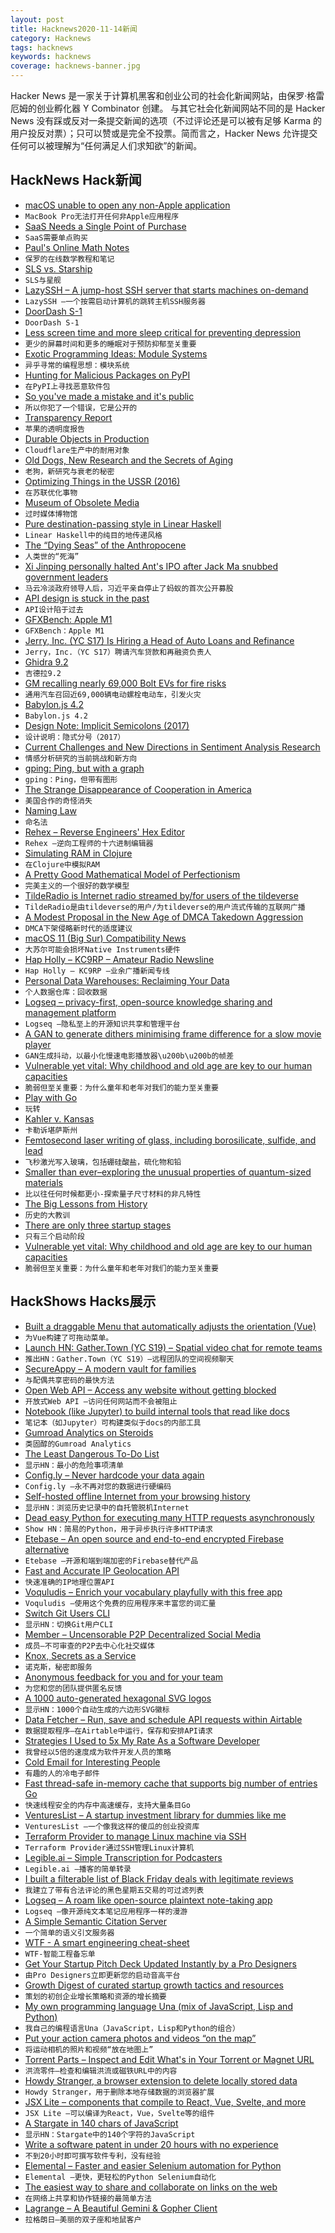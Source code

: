 ```yaml
---
layout: post
title: Hacknews2020-11-14新闻
category: Hacknews
tags: hacknews
keywords: hacknews
coverage: hacknews-banner.jpg
---
```


Hacker News 是一家关于计算机黑客和创业公司的社会化新闻网站，由保罗·格雷厄姆的创业孵化器 Y Combinator 创建。
与其它社会化新闻网站不同的是 Hacker News 没有踩或反对一条提交新闻的选项（不过评论还是可以被有足够 Karma 的用户投反对票）；只可以赞或是完全不投票。简而言之，Hacker News 允许提交任何可以被理解为“任何满足人们求知欲”的新闻。

## HackNews Hack新闻


- [macOS unable to open any non-Apple application](https://twitter.com/lapcatsoftware/status/1326990296412991489)
- `MacBook Pro无法打开任何非Apple应用程序`
- [SaaS Needs a Single Point of Purchase](https://landshark.io/2020/11/13/saas-needs-a-single-point-of-purchase.html)
- `SaaS需要单点购买`
- [Paul's Online Math Notes](https://tutorial.math.lamar.edu/)
- `保罗的在线数学教程和笔记`
- [SLS vs. Starship](https://everydayastronaut.com/sls-vs-starship/)
- `SLS与星舰`
- [LazySSH – A jump-host SSH server that starts machines on-demand](https://github.com/stephank/lazyssh)
- `LazySSH –一个按需启动计算机的跳转主机SSH服务器`
- [DoorDash S-1](https://www.sec.gov/Archives/edgar/data/1792789/000119312520292381/d752207ds1.htm)
- `DoorDash S-1`
- [Less screen time and more sleep critical for preventing depression](https://www.westernsydney.edu.au/newscentre/news_centre/more_news_stories/less_screen_time_and_more_sleep_critical_for_preventing_depression)
- `更少的屏幕时间和更多的睡眠对于预防抑郁至关重要`
- [Exotic Programming Ideas: Module Systems](https://www.stephendiehl.com/posts/exotic01.html)
- `异乎寻常的编程思想：模块系统`
- [Hunting for Malicious Packages on PyPI](https://jordan-wright.com/blog/post/2020-11-12-hunting-for-malicious-packages-on-pypi/)
- `在PyPI上寻找恶意软件包`
- [So you've made a mistake and it's public](https://meta.wikimedia.org/wiki/So_you%27ve_made_a_mistake_and_it%27s_public...)
- `所以你犯了一个错误，它是公开的`
- [Transparency Report](https://www.apple.com/legal/transparency/)
- `苹果的透明度报告`
- [Durable Objects in Production](https://linc.sh/blog/durable-objects-in-production)
- `Cloudflare生产中的耐用对象`
- [Old Dogs, New Research and the Secrets of Aging](https://www.nytimes.com/2020/11/09/science/dogs-aging-behavior.html)
- `老狗，新研究与衰老的秘密`
- [Optimizing Things in the USSR (2016)](https://chris-said.io/2016/05/11/optimizing-things-in-the-ussr/)
- `在苏联优化事物`
- [Museum of Obsolete Media](https://obsoletemedia.org)
- `过时媒体博物馆`
- [Pure destination-passing style in Linear Haskell](https://www.tweag.io/blog/2020-11-11-linear-dps/)
- `Linear Haskell中的纯目的地传递风格`
- [The “Dying Seas” of the Anthropocene](http://oceans.nautil.us/feature/637/the-dying-seas-of-the-anthropocene)
- `人类世的“死海”`
- [Xi Jinping personally halted Ant's IPO after Jack Ma snubbed government leaders](https://markets.businessinsider.com/news/stocks/ant-group-ipo-personally-halted-china-xi-jinping-jack-wsj-2020-11-1029800224)
- `马云冷淡政府领导人后，习近平亲自停止了蚂蚁的首次公开募股`
- [API design is stuck in the past](https://buf.build/blog/api-design-is-stuck-in-the-past)
- `API设计陷于过去`
- [GFXBench: Apple M1](https://gfxbench.com/compare.jsp?benchmark=gfx50&did1=90754264&os1=OS%20X&api1=metal&hwtype1=GPU&hwname1=Apple+M1&did2=40679076&os2=OS%20X&api2=metal&hwtype2=dGPU&hwname2=NVIDIA+GeForce+GTX+1050+Ti)
- `GFXBench：Apple M1`
- [Jerry, Inc. (YC S17) Is Hiring a Head of Auto Loans and Refinance](https://apply.workable.com/jerry/j/AE86E23AD6/)
- `Jerry，Inc.（YC S17）聘请汽车贷款和再融资负责人`
- [Ghidra 9.2](https://ghidra-sre.org/releaseNotes_9.2.html)
- `吉德拉9.2`
- [GM recalling nearly 69,000 Bolt EVs for fire risks](https://www.reuters.com/article/us-gm-recall/gm-recalling-nearly-69000-bolt-evs-for-fire-risks-idUSKBN27T2LG)
- `通用汽车召回近69,000辆电动螺栓电动车，引发火灾`
- [Babylon.js 4.2](https://babylonjs.medium.com/babylon-js-4-2-simplicity-reimagined-965f88d0fad)
- `Babylon.js 4.2`
- [Design Note: Implicit Semicolons (2017)](http://www.craftinginterpreters.com/scanning.html#design-note)
- `设计说明：隐式分号（2017）`
- [Current Challenges and New Directions in Sentiment Analysis Research](https://arxiv.org/abs/2005.00357)
- `情感分析研究的当前挑战和新方向`
- [gping: Ping, but with a graph](https://github.com/orf/gping)
- `gping：Ping，但带有图形`
- [The Strange Disappearance of Cooperation in America](http://peterturchin.com/cliodynamica/strange-disappearance/)
- `美国合作的奇怪消失`
- [Naming Law](https://en.wikipedia.org/wiki/Naming_law)
- `命名法`
- [Rehex – Reverse Engineers' Hex Editor](https://github.com/solemnwarning/rehex)
- `Rehex –逆向工程师的十六进制编辑器`
- [Simulating RAM in Clojure](https://stopa.io/post/258)
- `在Clojure中模拟RAM`
- [A Pretty Good Mathematical Model of Perfectionism](https://jessegalef.com/2020/08/09/a-pretty-good-mathematical-model-of-perfectionism/)
- `完美主义的一个很好的数学模型`
- [TildeRadio is Internet radio streamed by/for users of the tildeverse](https://tilderadio.org/)
- `TildeRadio是由tildeverse的用户/为tildeverse的用户流式传输的互联网广播`
- [A Modest Proposal in the New Age of DMCA Takedown Aggression](https://sfconservancy.org/blog/2020/nov/13/widevine-dmca-takedown/)
- `DMCA下架侵略新时代的适度建议`
- [macOS 11 (Big Sur) Compatibility News](https://support.native-instruments.com/hc/en-us/articles/360013515618-macOS-11-Big-Sur-Compatibility-News)
- `大苏尔可能会损坏Native Instruments硬件`
- [Hap Holly – KC9RP – Amateur Radio Newsline](https://www.arnewsline.org/hap-holly)
- `Hap Holly – KC9RP –业余广播新闻专线`
- [Personal Data Warehouses: Reclaiming Your Data](https://simonwillison.net/2020/Nov/14/personal-data-warehouses/)
- `个人数据仓库：回收数据`
- [Logseq – privacy-first, open-source knowledge sharing and management platform](https://github.com/logseq/logseq)
- `Logseq –隐私至上的开源知识共享和管理平台`
- [A GAN to generate dithers minimising frame difference for a slow movie player](http://matpalm.com/blog/dithernet_vsmp/)
- `GAN生成抖动，以最小化慢速电影播放器\u200b\u200b的帧差`
- [Vulnerable yet vital: Why childhood and old age are key to our human capacities](https://aeon.co/essays/why-childhood-and-old-age-are-key-to-our-human-capacities?utm_medium=feed&utm_source=feedburner&utm_campaign=Feed%3A+AeonMagazineEssays+%28Aeon+Magazine+Essays%29)
- `脆弱但至关重要：为什么童年和老年对我们的能力至关重要`
- [Play with Go](https://play-with-go.dev/guides.html)
- `玩转`
- [Kahler v. Kansas](https://harvardlawreview.org/2020/11/kahler-v-kansas/)
- `卡勒诉堪萨斯州`
- [Femtosecond laser writing of glass, including borosilicate, sulfide, and lead](https://patents.google.com/patent/US6573026B1/en)
- `飞秒激光写入玻璃，包括硼硅酸盐，硫化物和铅`
- [Smaller than ever–exploring the unusual properties of quantum-sized materials](https://www.titech.ac.jp/english/news/2020/048014.html)
- `比以往任何时候都更小-探索量子尺寸材料的非凡特性`
- [The Big Lessons from History](https://www.collaborativefund.com/blog/the-big-lessons-from-history/)
- `历史的大教训`
- [There are only three startup stages](https://medium.com/angularventures/there-are-only-three-stages-for-startups-b8783d6b0f1)
- `只有三个启动阶段`
- [Vulnerable yet vital: Why childhood and old age are key to our human capacities](https://aeon.co/essays/why-childhood-and-old-age-are-key-to-our-human-capacities)
- `脆弱但至关重要：为什么童年和老年对我们的能力至关重要`


## HackShows Hacks展示

- [ Built a draggable Menu that automatically adjusts the orientation (Vue)](https://github.com/prabhuignoto/vue-float-menu)
- `为Vue构建了可拖动菜单。`
- [Launch HN: Gather.Town (YC S19) – Spatial video chat for remote teams](https://gather.town/?ref=hn)
- `推出HN：Gather.Town（YC S19）–远程团队的空间视频聊天`
- [ SecureAppy – A modern vault for families](https://www.secureappy.com/)
- `与配偶共享密码的最快方法`
- [ Open Web API – Access any website without getting blocked](https://openwebapi.com)
- `开放式Web API –访问任何网站而不会被阻止`
- [ Notebook (like Jupyter) to build internal tools that read like docs](https://include.ai)
- `笔记本（如Jupyter）可构建类似于docs的内部工具`
- [ Gumroad Analytics on Steroids](https://fullstats.io/)
- `类固醇的Gumroad Analytics`
- [ The Least Dangerous To-Do List](https://theleastdangeroustodolist.com)
- `显示HN：最小的危险事项清单`
- [ Config.ly – Never hardcode your data again](https://www.config.ly)
- `Config.ly –永不再对您的数据进行硬编码`
- [ Self-hosted offline Internet from your browsing history](https://github.com/c9fe/22120.git)
- `显示HN：浏览历史记录中的自托管脱机Internet`
- [ Dead easy Python for executing many HTTP requests asynchronously](https://github.com/joshlk/many_requests)
- `Show HN：简易的Python，用于异步执行许多HTTP请求`
- [ Etebase – An open source and end-to-end encrypted Firebase alternative](https://www.etebase.com/?r=hn)
- `Etebase –开源和端到端加密的Firebase替代产品`
- [ Fast and Accurate IP Geolocation API](https://astroip.co)
- `快速准确的IP地理位置API`
- [ Voquludis – Enrich your vocabulary playfully with this free app](https://voquludis.app/)
- `Voquludis –使用这个免费的应用程序来丰富您的词汇量`
- [ Switch Git Users CLI](https://github.com/geongeorge/Git-User-Switch)
- `显示HN：切换Git用户CLI`
- [ Member – Uncensorable P2P Decentralized Social Media](https://member.cash/)
- `成员–不可审查的P2P去中心化社交媒体`
- [ Knox, Secrets as a Service](https://knox-app.com/)
- `诺克斯，秘密即服务`
- [ Anonymous feedback for you and for your team](https://feedfeedback.com/)
- `为您和您的团队提供匿名反馈`
- [ A 1000 auto-generated hexagonal SVG logos](https://dosycorp.gitlab.io/dosylogo/?v923418754891239875624v1)
- `显示HN：1000个自动生成的六边形SVG徽标`
- [ Data Fetcher – Run, save and schedule API requests within Airtable](https://datafetcher.io/)
- `数据提取程序–在Airtable中运行，保存和安排API请求`
- [ Strategies I Used to 5x My Rate As a Software Developer](https://devcareer.elliotbonneville.com/)
- `我曾经以5倍的速度成为软件开发人员的策略`
- [ Cold Email for Interesting People](https://philipkiely.com/cefip/)
- `有趣的人的冷电子邮件`
- [ Fast thread-safe in-memory cache that supports big number of entries Go](https://github.com/ziyasal/distrox)
- `快速线程安全的内存中高速缓存，支持大量条目Go`
- [ VenturesList – A startup investment library for dummies like me](https://ventureslist.com/)
- `VenturesList –一个像我这样的傻瓜的创业投资库`
- [ Terraform Provider to manage Linux machine via SSH](https://registry.terraform.io/providers/TelkomIndonesia/linux/latest/docs)
- `Terraform Provider通过SSH管理Linux计算机`
- [ Legible.ai – Simple Transcription for Podcasters](https://legible.ai)
- `Legible.ai –播客的简单转录`
- [ I built a filterable list of Black Friday deals with legitimate reviews](https://www.reddit.com/r/blackfridaytoday/)
- `我建立了带有合法评论的黑色星期五交易的可过滤列表`
- [ Logseq – A roam like open-source plaintext note-taking app](https://logseq.com/)
- `Logseq –像开源纯文本笔记应用程序一样的漫游`
- [ A Simple Semantic Citation Server](https://doi2ht.ml/)
- `一个简单的语义引文服务器`
- [ WTF - A smart engineering cheat-sheet](https://whatsthatformula.com/)
- `WTF-智能工程备忘单`
- [ Get Your Startup Pitch Deck Updated Instantly by a Pro Designers](https://leave.design)
- `由Pro Designers立即更新您的启动音高平台`
- [ Growth Digest of curated startup growth tactics and resources](https://growthdigest.substack.com)
- `策划的初创企业增长策略和资源的增长摘要`
- [ My own programming language Una (mix of JavaScript, Lisp and Python)](http://github.com/sergeyshpadyrev/una)
- `我自己的编程语言Una（JavaScript，Lisp和Python的组合）`
- [ Put your action camera photos and videos “on the map”](https://www.trekview.org/blog/2020/map-the-paths-desktop-uploader/)
- `将运动相机的照片和视频“放在地图上”`
- [ Torrent Parts – Inspect and Edit What's in Your Torrent or Magnet URL](https://torrent.parts/)
- `洪流零件–检查和编辑洪流或磁铁URL中的内容`
- [ Howdy Stranger, a browser extension to delete locally stored data](https://www.damninteresting.com/software/howdy-stranger/)
- `Howdy Stranger，用于删除本地存储数据的浏览器扩展`
- [ JSX Lite – components that compile to React, Vue, Svelte, and more](https://github.com/builderio/jsx-lite)
- `JSX Lite –可以编译为React，Vue，Svelte等的组件`
- [ A Stargate in 140 chars of JavaScript](https://www.dwitter.net/d/20584)
- `显示HN：Stargate中的140个字符的JavaScript`
- [ Write a software patent in under 20 hours with no experience](https://zerotopatent.teachable.com/p/how-to-write-a-software-patent-in-under-20-hours-with-0-experience)
- `不到20小时即可撰写软件专利，没有经验`
- [ Elemental – Faster and easier Selenium automation for Python](https://github.com/red-and-black/elemental)
- `Elemental –更快，更轻松的Python Selenium自动化`
- [ The easiest way to share and collaborate on links on the web](http://seelink.app)
- `在网络上共享和协作链接的最简单方法`
- [ Lagrange – A Beautiful Gemini & Gopher Client](https://gmi.skyjake.fi/lagrange/)
- `拉格朗日–美丽的双子座和地鼠客户`

